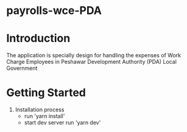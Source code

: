 # payrolls-wce-PDA

# Introduction

The application is specially design for handling the expenses of Work Charge Employees in Peshawar Development Authority (PDA) Local Government

# Getting Started

1. Installation process
   - run 'yarn install'
   - start dev server run 'yarn dev'
